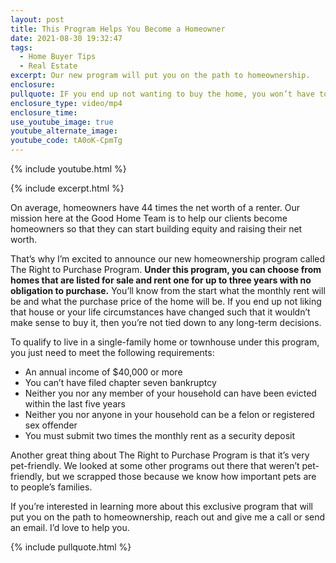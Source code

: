 ```yaml
---
layout: post
title: This Program Helps You Become a Homeowner
date: 2021-08-30 19:32:47
tags:
  - Home Buyer Tips
  - Real Estate
excerpt: Our new program will put you on the path to homeownership.
enclosure:
pullquote: IF you end up not wanting to buy the home, you won’t have to.
enclosure_type: video/mp4
enclosure_time:
use_youtube_image: true
youtube_alternate_image:
youtube_code: tA0oK-CpmTg
---
```

{% include youtube.html %}

{% include excerpt.html %}

On average, homeowners have 44 times the net worth of a renter. Our mission here at the Good Home Team is to help our clients become homeowners so that they can start building equity and raising their net worth.

That’s why I’m excited to announce our new homeownership program called The Right to Purchase Program. **Under this program, you can choose from homes that are listed for sale and rent one for up to three years with no obligation to purchase.** You’ll know from the start what the monthly rent will be and what the purchase price of the home will be. If you end up not liking that house or your life circumstances have changed such that it wouldn’t make sense to buy it, then you’re not tied down to any long-term decisions.

To qualify to live in a single-family home or townhouse under this program, you just need to meet the following requirements:

* An annual income of $40,000 or more
* You can’t have filed chapter seven bankruptcy
* Neither you nor any member of your household can have been evicted within the last five years
* Neither you nor anyone in your household can be a felon or registered sex offender
* You must submit two times the monthly rent as a security deposit

Another great thing about The Right to Purchase Program is that it’s very pet-friendly. We looked at some other programs out there that weren’t pet-friendly, but we scrapped those because we know how important pets are to people’s families.&nbsp;

If you’re interested in learning more about this exclusive program that will put you on the path to homeownership, reach out and give me a call or send an email. I’d love to help you.

{% include pullquote.html %}

